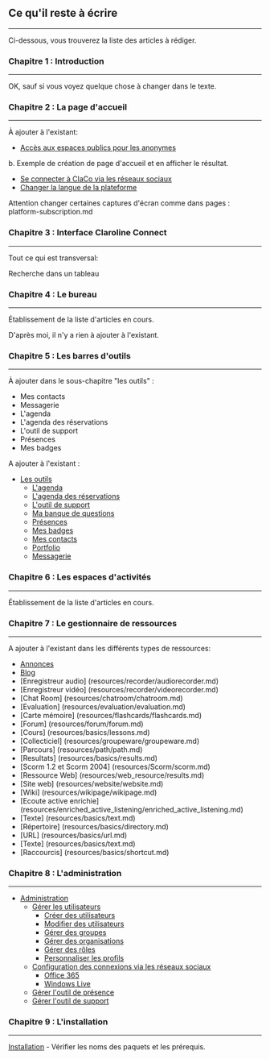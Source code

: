 ## Ce qu'il reste à écrire

---

Ci-dessous, vous trouverez la liste des articles à rédiger.

### Chapitre 1 : Introduction

---

OK, sauf si vous voyez quelque chose à changer dans le texte.

### Chapitre 2 : La page d'accueil

---

À ajouter à l'existant:

* [Accès aux espaces publics pour les anonymes](home/unknown-connexion.md)

b. Exemple de création de page d'accueil et en afficher le résultat.

* [Se connecter à ClaCo via les réseaux sociaux](home/social-connexion.md)
* [Changer la langue de la plateforme](home/change-language.md)

Attention changer certaines captures d'écran comme dans pages : platform-subscription.md

### Chapitre 3 : Interface Claroline Connect

---

Tout ce qui est transversal:

Recherche dans un tableau

### Chapitre 4 : Le bureau

---

Établissement de la liste d'articles en cours.

D'après moi, il n'y a rien à ajouter à l'existant.

### Chapitre 5 : Les barres d'outils

---

À ajouter dans le sous-chapitre "les outils"  :

* Mes contacts
* Messagerie
* L'agenda
* L'agenda des réservations
* L'outil de support
* Présences
* Mes badges

A ajouter à l'existant :

* [Les outils](tools/tools.md)
  * [L'agenda](tools/agenda.md)
  * [L'agenda des réservations](tools/agenda_reservation.md)
  * [L'outil de support](tools/support_tool.md)
  * [Ma banque de questions](tools/bank_questions.md)
  * [Présences](tools/attendance.md)
  * [Mes badges](tools/my_badges.md)
  * [Mes contacts](tools/mycontacts.md)
  * [Portfolio](tools/portfolio.md)
  * [Messagerie](tools/mailbox.md)

### Chapitre 6 : Les espaces d'activités

---

Établissement de la liste d'articles en cours.

### Chapitre 7 : Le gestionnaire de ressources

---

A ajouter à l'existant dans les différents types de ressources:

* [Annonces](resources/annoucement/annoucement.md)
* [Blog](resources/blog/blog.md)
* \[Enregistreur audio\] \(resources/recorder/audiorecorder.md\)
* \[Enregistreur vidéo\] \(resources/recorder/videorecorder.md\)
* \[Chat Room\] \(resources/chatroom/chatroom.md\)
* \[Evaluation\] \(resources/evaluation/evaluation.md\)
* \[Carte mémoire\] \(resources/flashcards/flashcards.md\)
* \[Forum\] \(resources/forum/forum.md\)
* \[Cours\] \(resources/basics/lessons.md\)
* \[Collecticiel\] \(resources/groupeware/groupeware.md\)
* \[Parcours\] \(resources/path/path.md\)
* \[Resultats\] \(resources/basics/results.md\)
* \[Scorm 1.2 et Scorm 2004\] \(resources/Scorm/scorm.md\)
* \[Ressource Web\] \(resources/web\_resource/results.md\)
* \[Site web\] \(resources/website/website.md\)
* \[Wiki\] \(resources/wikipage/wikipage.md\)
* \[Ecoute active enrichie\] \(resources/enriched\_active\_listening/enriched\_active\_listening.md\)
* \[Texte\] \(resources/basics/text.md\)
* \[Répertoire\] \(resources/basics/directory.md\)
* \[URL\] \(resources/basics/url.md\)
* \[Texte\] \(resources/basics/text.md\)
* \[Raccourcis\] \(resources/basics/shortcut.md\)

### Chapitre 8 : L'administration

---

* [Administration](admin/admin.md)
  * [Gérer les utilisateurs](admin/users/users-general.md)
    * [Créer des utilisateurs](admin/users/users-create.md)
    * [Modifier des utilisateurs](admin/users/users-change.md)
    * [Gérer des groupes](admin/users/users-groups.md)
    * [Gérer des organisations](admin/users/users-organizations.md)  
    * [Gérer des rôles](admin/users/users-roles.md)
    * [Personnaliser les profils](admin/users/users-profiles.md)
  * [Configuration des connexions via les réseaux sociaux](admin/oauth/oauth.md)
    * [Office 365](admin/oauth/office.md)
    * [Windows Live](admin/oauth/windows.md)
  * [Gérer l'outil de présence](admin/presences.md)  
  * [Gérer l'outil de support](admin/support.md)  

### Chapitre 9 : L'installation

---

[Installation](admin/install/install.md) - Vérifier les noms des paquets et les prérequis.

